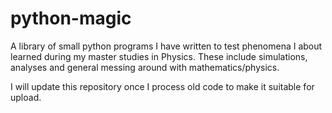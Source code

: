 python-magic
===========

A library of small python programs I have written to test phenomena I about learned during my master studies in Physics. These include simulations, analyses and general messing around with mathematics/physics.

I will update this repository once I process old code to make it suitable for upload.
